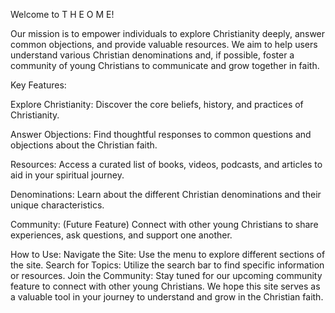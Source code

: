 Welcome to T H E O M E!

Our mission is to empower individuals to explore Christianity deeply, answer common objections, and provide valuable resources. We aim to help users understand various Christian denominations and, if possible, foster a community of young Christians to communicate and grow together in faith.

Key Features:

Explore Christianity: Discover the core beliefs, history, and practices of Christianity.

Answer Objections: Find thoughtful responses to common questions and objections about the Christian faith.

Resources: Access a curated list of books, videos, podcasts, and articles to aid in your spiritual journey.

Denominations: Learn about the different Christian denominations and their unique characteristics.

Community: (Future Feature) Connect with other young Christians to share experiences, ask questions, and support one another.



How to Use:
Navigate the Site: Use the menu to explore different sections of the site.
Search for Topics: Utilize the search bar to find specific information or resources.
Join the Community: Stay tuned for our upcoming community feature to connect with other young Christians.
We hope this site serves as a valuable tool in your journey to understand and grow in the Christian faith.
